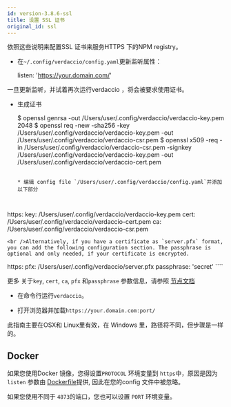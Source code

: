 ```yaml
---
id: version-3.8.6-ssl
title: 设置 SSL 证书
original_id: ssl
---
```

依照这些说明来配置SSL 证书来服务HTTPS 下的NPM registry。

* 在`~/.config/verdaccio/config.yaml`更新监听属性：

    listen: 'https://your.domain.com/'
    

一旦更新监听，并试着再次运行verdaccio ，将会被要求使用证书。

* 生成证书

     $ openssl genrsa -out /Users/user/.config/verdaccio/verdaccio-key.pem 2048
     $ openssl req -new -sha256 -key /Users/user/.config/verdaccio/verdaccio-key.pem -out /Users/user/.config/verdaccio/verdaccio-csr.pem
     $ openssl x509 -req -in /Users/user/.config/verdaccio/verdaccio-csr.pem -signkey /Users/user/.config/verdaccio/verdaccio-key.pem -out /Users/user/.config/verdaccio/verdaccio-cert.pem
     ````
    
    * 编辑 config file `/Users/user/.config/verdaccio/config.yaml`并添加以下部分
    
    

https: key: /Users/user/.config/verdaccio/verdaccio-key.pem cert: /Users/user/.config/verdaccio/verdaccio-cert.pem ca: /Users/user/.config/verdaccio/verdaccio-csr.pem

    <br />Alternatively, if you have a certificate as `server.pfx` format, you can add the following configuration section. The passphrase is optional and only needed, if your certificate is encrypted.
    
    

https: pfx: /Users/user/.config/verdaccio/server.pfx passphrase: 'secret' ````

更多 关于`key`, `cert`, `ca`, `pfx` 和`passphrase` 参数信息，请参照 [节点文档](https://nodejs.org/api/tls.html#tls_tls_createsecurecontext_options)

* 在命令行运行`verdaccio`。

* 打开浏览器并加载`https://your.domain.com:port/`

此指南主要在OSX和 Linux里有效，在 Windows 里，路径将不同，但步骤是一样的。

## Docker

如果您使用Docker 镜像，您得设置`PROTOCOL` 环境变量到 `https`中，原因是因为 `listen` 参数由 [Dockerfile](https://github.com/verdaccio/verdaccio/blob/master/Dockerfile#L43)提供, 因此在您的config 文件中被忽略。

如果您使用不同于 `4873`的端口，您也可以设置 `PORT` 环境变量。